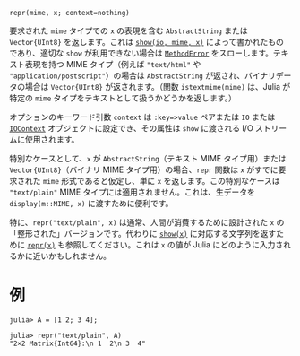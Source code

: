 ```
repr(mime, x; context=nothing)
```

要求された `mime` タイプでの `x` の表現を含む `AbstractString` または `Vector{UInt8}` を返します。これは [`show(io, mime, x)`](@ref) によって書かれたものであり、適切な `show` が利用できない場合は [`MethodError`](@ref) をスローします。テキスト表現を持つ MIME タイプ（例えば `"text/html"` や `"application/postscript"`）の場合は `AbstractString` が返され、バイナリデータの場合は `Vector{UInt8}` が返されます。（関数 `istextmime(mime)` は、Julia が特定の `mime` タイプをテキストとして扱うかどうかを返します。）

オプションのキーワード引数 `context` は `:key=>value` ペアまたは `IO` または [`IOContext`](@ref) オブジェクトに設定でき、その属性は `show` に渡される I/O ストリームに使用されます。

特別なケースとして、`x` が `AbstractString`（テキスト MIME タイプ用）または `Vector{UInt8}`（バイナリ MIME タイプ用）の場合、`repr` 関数は `x` がすでに要求された `mime` 形式であると仮定し、単に `x` を返します。この特別なケースは `"text/plain"` MIME タイプには適用されません。これは、生データを `display(m::MIME, x)` に渡すために便利です。

特に、`repr("text/plain", x)` は通常、人間が消費するために設計された `x` の「整形された」バージョンです。代わりに [`show(x)`](@ref) に対応する文字列を返すために [`repr(x)`](@ref) も参照してください。これは `x` の値が Julia にどのように入力されるかに近いかもしれません。

# 例

```jldoctest
julia> A = [1 2; 3 4];

julia> repr("text/plain", A)
"2×2 Matrix{Int64}:\n 1  2\n 3  4"
```
